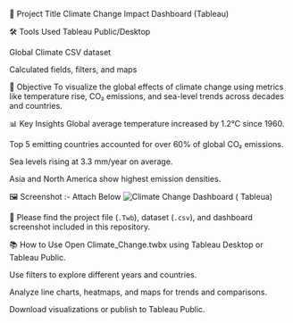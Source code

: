 
🧩 Project Title
Climate Change Impact Dashboard (Tableau)

🛠 Tools Used
Tableau Public/Desktop

Global Climate CSV dataset

Calculated fields, filters, and maps

🎯 Objective
To visualize the global effects of climate change using metrics like temperature rise, CO₂ emissions, and sea-level trends across decades and countries.

📊 Key Insights
Global average temperature increased by 1.2°C since 1960.

Top 5 emitting countries accounted for over 60% of global CO₂ emissions.

Sea levels rising at 3.3 mm/year on average.

Asia and North America show highest emission densities.

🖼 Screenshot :- Attach Below
![Climate Change Dashboard ( Tableua)](https://github.com/user-attachments/assets/cdcf4cc2-1629-49ee-a269-eb4793d6ad86)

📁 Please find the project file (`.Twb`), dataset (`.csv`), and dashboard screenshot included in this repository.



📚 How to Use
Open Climate_Change.twbx using Tableau Desktop or Tableau Public.

Use filters to explore different years and countries.

Analyze line charts, heatmaps, and maps for trends and comparisons.

Download visualizations or publish to Tableau Public.

